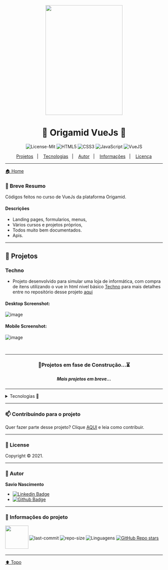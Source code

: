 <div align="center">    
<img src="https://github.com/savionascimentodev/VueJs-Origamid/blob/main/assets/1525357092234.jpg"  width="70%" height="350px">
</div>

<h1 align="center">🐺 Origamid VueJs 💜 <a id="top"></a> </h1>

<div align="center">

![License-Mit](https://img.shields.io/badge/license-MIT-lightseagreen)
![HTML5](https://img.shields.io/badge/HTML5-E34F26?style=flat&logo=html5&logoColor=white)
![CSS3](https://img.shields.io/badge/CSS3-1572B6?style=flat&logo=css3&logoColor=white)
![JavaScript](https://img.shields.io/badge/JavaScript-F7DF1E?style=flat&logo=javascript&logoColor=black)
![VueJS](https://img.shields.io/badge/Vue.js-35495E?style=flat&logo=vuedotjs&logoColor=4FC08D)

</div>

<p align="center">
    <a href="#projetos">Projetos</a>&nbsp;&nbsp;&nbsp;|&nbsp;&nbsp;&nbsp;
    <a href="#tecnologias">Tecnologias</a>&nbsp;&nbsp;&nbsp;|&nbsp;&nbsp;&nbsp;
    <a href="#autor">Autor</a>&nbsp;&nbsp;&nbsp;|&nbsp;&nbsp;&nbsp;
    <a href="#info">Informações</a>&nbsp;&nbsp;&nbsp;|&nbsp;&nbsp;&nbsp;
    <a href="#license">Licença</a>
</p>

---

[🏠 Home](https://github.com/savionascimentodev/VueJs-Origamid)

### 🎯 Breve Resumo

Códigos feitos no curso de VueJs da plataforma Origamid.

#### Descrições

- Landing pages, formularios, menus,
- Vários cursos e projetos próprios,
- Todos muito bem documentados.
- Apis.

---

## 👾 Projetos <a id="projetos"></a>

### Techno

* Projeto desenvolvido para simular uma loja de informática, com compra de itens utilizando o vue in html nivel básico [Techno](https://techno-origamid.vercel.app/)
para mais detalhes entre no repositório desse projeto [aqui](https://github.com/savionascimentodev/Techno-Origamid)

#### Desktop Screenshot:

![image](https://user-images.githubusercontent.com/77630766/127754107-9702a749-dd9c-47cb-b5cb-95743f23eefe.png)

#### Mobile Screenshot:

![image](https://user-images.githubusercontent.com/77630766/127754130-728bb2f5-42e6-4aab-8eb6-01dcb83719c6.png)

<br>

<!-- ### Adivinhe o Número

* Projeto desenvolvido como um mini-game básico onde você deve adivinhar o número que a máquina escolheu e mostra em quantas tentativas você precisou [Adivinhe o numero](https://github.com/savionascimentodev/Projetos-FrontEnd/tree/main/AdivinheNumero)

#### Desktop Screenshot:

<img src="https://github.com/savionascimentodev/Projetos-FrontEnd/blob/main/AdivinheNumero/img/Print-AdivinheNumero.png" width="550">

<br>

### Star Devs

* Projeto desenvolvido para retornar os dados da Api Swapi de StarWars e a Api Swquote de frases de StarWars [Star Devs](https://github.com/savionascimentodev/Projetos-FrontEnd/tree/main/StarDevs)

#### Desktop Screenshot:

<img src="https://github.com/savionascimentodev/Projetos-FrontEnd/blob/main/StarDevs/img/Print-StarDevs.png" width="550"> -->

---

<div align="center">
  
### 🚧Projetos em fase de Construção...⏳
##### Mais projetos em breve...

</div>

---

<details >
<summary>
Tecnologias 🚀 <a id="tecnologias"></a>
</summary>
    
<h6>Esse projeto foi desenvolvido com as seguintes tecnologias:</h6>

[![HTML5](https://img.shields.io/badge/-HTML5-F06426?style=flat-square&logoColor=fff&logo=HTML5)](https://developer.mozilla.org/pt-BR/docs/Web/HTML)
[![CSS3](https://img.shields.io/badge/-CSS3-5DAFEF?style=flat-square&logoColor=fff&logo=CSS3)](https://developer.mozilla.org/pt-BR/docs/Web/CSS)
[![JavaScript](https://img.shields.io/badge/-JavaScript-FEAE32?style=flat-square&logoColor=fff&logo=javascript)](https://developer.mozilla.org/pt-BR/docs/Web/JavaScript)
[![VueJS](https://img.shields.io/badge/Vue.js-35495E?style=flat&logo=vuedotjs&logoColor=4FC08D)](https://br.vuejs.org/index.html)

</details>

---

### 📫 Contribuindo para o projeto

Quer fazer parte desse projeto? Clique [AQUI](https://github.com/savionascimentodev/Projetos-FrontEnd/blob/main/Contribuing.md) e leia como contribuir.

---

### 📝 License <a id="license"></a>

Copyright © 2021.<br/>

---

### 👤 Autor <a id="autor"></a>

**Savio Nascimento**

- [![Linkedin Badge](https://img.shields.io/badge/-SavioNascimento-blue?style=flat-square&logo=Linkedin&logoColor=white&link=https://www.linkedin.com/savio-nascimento)](https://www.linkedin.com/in/savio-nascimento/)
- [![Github Badge](https://img.shields.io/badge/savionascimentodev-24292e?style=flat&logo=Github&logoColor=white&link=https://github.com/savionascimentodev)](https://github.com/savionascimentodev)

---

### 🔮 Informações do projeto <a id="info"></a>

<div>
  
<img align="left" src="https://github.com/savionascimentodev/VueJs-Origamid/blob/main/assets/1525356724116.png" width="74px">
<br>


![last-commit](https://img.shields.io/github/last-commit/savionascimentodev/VueJs-Origamid?&color=purple)
![repo-size](https://img.shields.io/github/repo-size/savionascimentodev/VueJs-Origamid?&color=purple)
<img src="https://img.shields.io/github/languages/count/savionascimentodev/VueJs-Origamid?color=purple&style=flat" alt="Linguagens">
[![GitHub Repo stars](https://img.shields.io/github/stars/savionascimentodev/VueJs-Origamid?style=social)](https://github.com/savionascimentodev/VueJs-Origamid/stargazers)

</div>
<br>

---

[⬆️ Topo](#top) <br>
